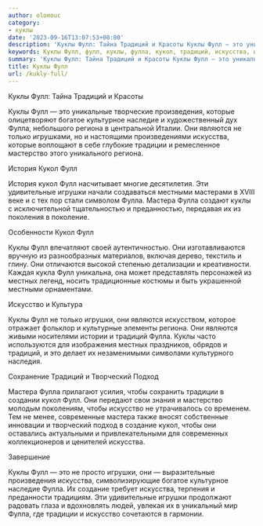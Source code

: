 ```yaml
---
author: olomouc
category:
- куклы
date: '2023-09-16T13:07:53+00:00'
description: 'Куклы Фулл: Тайна Традиций и Красоты Куклы Фулл — это уникальные творческие произведения, которые олицетворяют богатое культурное наследие и...'
keywords: Куклы Фулл, фулл, куклы, фулла, кукол, традиций, искусства, игрушки, это, региона, являются, традиции, мастера, искусство, произведения, которые
summary: 'Куклы Фулл: Тайна Традиций и Красоты Куклы Фулл — это уникальные творческие произведения, которые олицетворяют богатое культурное наследие и...'
title: Куклы Фулл
url: /kukly-full/
---
```


Куклы Фулл: Тайна Традиций и Красоты

Куклы Фулл — это уникальные творческие произведения, которые олицетворяют богатое культурное наследие и художественный дух Фулла, небольшого региона в центральной Италии. Они являются не только игрушками, но и настоящими произведениями искусства, которые воплощают в себе глубокие традиции и ремесленное мастерство этого уникального региона.

История Кукол Фулл

История кукол Фулл насчитывает многие десятилетия. Эти удивительные игрушки начали создаваться местными мастерами в XVIII веке и с тех пор стали символом Фулла. Мастера Фулла создают куклы с исключительной тщательностью и преданностью, передавая их из поколения в поколение.

Особенности Кукол Фулл

Куклы Фулл впечатляют своей аутентичностью. Они изготавливаются вручную из разнообразных материалов, включая дерево, текстиль и глину. Они отличаются высокой степенью детализации и креативности. Каждая кукла Фулл уникальна, она может представлять персонажей из местных легенд, носить традиционные костюмы и быть украшенной местными орнаментами.

Искусство и Культура

Куклы Фулл не только игрушки, они являются искусством, которое отражает фольклор и культурные элементы региона. Они являются живыми носителями истории и традиций Фулла. Куклы часто используются для изображения местных праздников, обрядов и традиций, и это делает их незаменимыми символами культурного наследия.

Сохранение Традиций и Творческий Подход

Мастера Фулла прилагают усилия, чтобы сохранить традиции в создании кукол Фулл. Они передают свои знания и мастерство молодым поколениям, чтобы искусство не утрачивалось со временем. Тем не менее, современные мастера также вносят собственные инновации и творческий подход в создание кукол, чтобы они оставались актуальными и привлекательными для современных коллекционеров и ценителей искусства.

Завершение

Куклы Фулл — это не просто игрушки, они — выразительные произведения искусства, символизирующие богатое культурное наследие Фулла. Их создание требует искусства, терпения и преданности традициям. Эти удивительные игрушки продолжают радовать глаза и вдохновлять людей, увлекая их в уникальный мир Фулла, где традиции и искусство сочетаются в гармонии.